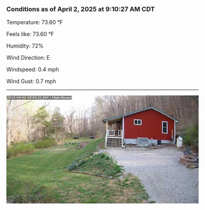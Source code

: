 ### Conditions as of April 2, 2025 at 9:10:27 AM CDT 

Temperature: 73.60 &deg;F

Feels like: 73.60 &deg;F

Humidity: 72%

Wind Direction: E

Windspeed: 0.4 mph

Wind Gust: 0.7 mph

---

<img src="./images/latest.jpeg"/>

